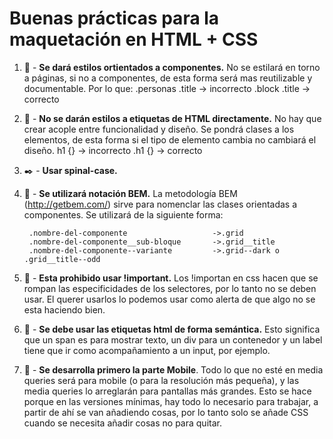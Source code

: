 # Buenas prácticas para la maquetación en HTML + CSS

1. :bento: - **Se dará estilos ortientados a componentes.** No se estilará en torno a páginas, si no a componentes, de esta forma será mas reutilizable y documentable. Por lo que:
    .personas .title -> incorrecto
    .block .title       -> correcto

1. :nail_care: - **No se darán estilos a etiquetas de HTML directamente.** No hay que crear acople entre funcionalidad y diseño. Se pondrá clases a los elementos, de esta forma si el tipo de elemento cambia no cambiará el diseño.
    h1 {} -> incorrecto
    .h1 {} -> correcto

1. :black_nib: - **Usar spinal-case.** 

1. :closed_book: -  **Se utilizará notación BEM.** La metodología BEM (http://getbem.com/) sirve para nomenclar las clases orientadas a componentes. Se utilizará de la siguiente forma:

        .nombre-del-componente                   ->.grid
        .nombre-del-componente__sub-bloque       ->.grid__title
        .nombre-del-componente--variante         ->.grid--dark o .grid__title--odd

1. :no_entry_sign: - **Esta prohibido usar !important.** Los !importan en css hacen que se rompan las especificidades de los selectores, por lo tanto no se deben usar. El querer usarlos lo podemos usar como alerta de que algo no se esta haciendo bien.

1. :newspaper: -  **Se debe usar las etiquetas html de forma semántica.** Esto significa que un span es para mostrar texto, un div para un contenedor y un label tiene que ir como acompañamiento a un input, por ejemplo. 

1. :iphone: - **Se desarrolla primero la parte Mobile**. Todo lo que no esté en media queries será para mobile (o para la resolución más pequeña), y las media queries lo arreglarán para pantallas más grandes. Esto se hace porque en las versiones mínimas, hay todo lo necesario para trabajar, a partir de ahí se van añadiendo cosas, por lo tanto solo se añade CSS cuando se necesita añadir cosas no para quitar.
